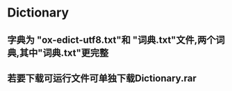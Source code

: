 # Dictionary
## 字典为 "ox-edict-utf8.txt"和 "词典.txt"文件,两个词典,其中"词典.txt"更完整
## 若要下载可运行文件可单独下载Dictionary.rar
